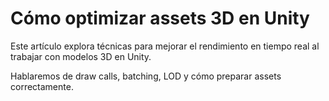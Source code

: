 ﻿---
slug: optimizar-assets-unity
titulo: Cómo optimizar assets 3D en Unity
descripcion: Una guía práctica para reducir draw calls y mejorar rendimiento en tiempo real.
fecha: 2025-04-10
tags: [unity, optimización, 3d]
autor: RaulDAI
imagen: placeholder.png
---

# Cómo optimizar assets 3D en Unity

Este artículo explora técnicas para mejorar el rendimiento en tiempo real al trabajar con modelos 3D en Unity.

Hablaremos de draw calls, batching, LOD y cómo preparar assets correctamente.
